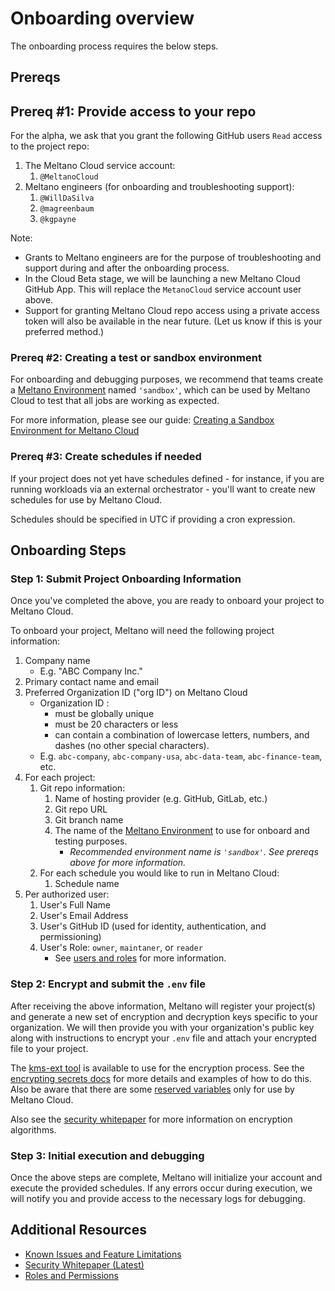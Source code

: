 # Onboarding overview

The onboarding process requires the below steps.

## Prereqs

## Prereq #1: Provide access to your repo

For the alpha, we ask that you grant the following GitHub users `Read` access to the project repo:

1. The Meltano Cloud service account:
    1. `@MeltanoCloud`
1. Meltano engineers (for onboarding and troubleshooting support):
    1. `@WillDaSilva`
    1. `@magreenbaum`
    1. `@kgpayne`

Note:

- Grants to Meltano engineers are for the purpose of troubleshooting and support during and after the onboarding process.
- In the Cloud Beta stage, we will be launching a new Meltano Cloud GitHub App. This will replace the `MetanoCloud` service account user above.
- Support for granting Meltano Cloud repo access using a private access token will also be available in the near future. (Let us know if this is your preferred method.)

### Prereq #2: Creating a test or sandbox environment

For onboarding and debugging purposes, we recommend that teams create a [Meltano Environment](https://docs.meltano.com/concepts/environments) named `'sandbox'`, which can be used by Meltano Cloud to test that all jobs are working as expected.

For more information, please see our guide: [Creating a Sandbox Environment for Meltano Cloud](sandbox_environments.md)

### Prereq #3: Create schedules if needed

If your project does not yet have schedules defined - for instance, if you are running workloads via an external orchestrator - you'll want to create new schedules for use by Meltano Cloud.

Schedules should be specified in UTC if providing a cron expression.

## Onboarding Steps

### Step 1: Submit Project Onboarding Information

Once you've completed the above, you are ready to onboard your project to Meltano Cloud.

To onboard your project, Meltano will need the following project information:

1. Company name
   - E.g. "ABC Company Inc."
1. Primary contact name and email
1. Preferred Organization ID ("org ID") on Meltano Cloud
   - Organization ID :
     - must be globally unique
     - must be 20 characters or less
     - can contain a combination of lowercase letters, numbers, and dashes (no other special characters).
   - E.g. `abc-company`, `abc-company-usa`, `abc-data-team`, `abc-finance-team`, etc.
1. For each project:
    1. Git repo information:
        1. Name of hosting provider (e.g. GitHub, GitLab, etc.)
        1. Git repo URL
        1. Git branch name
        1. The name of the [Meltano Environment](https://docs.meltano.com/concepts/environments) to use for onboard and testing purposes.
           - _Recommended environment name is `'sandbox'`. See prereqs above for more information._
    1. For each schedule you would like to run in Meltano Cloud:
        1. Schedule name
1. Per authorized user:
    1. User's Full Name
    1. User's Email Address
    1. User's GitHub ID (used for identity, authentication, and permissioning)
    1. User's Role: `owner`, `maintaner`, or `reader`
       - See [users and roles](roles_and_permissions.md) for more information.

### Step 2: Encrypt and submit the `.env` file

After receiving the above information, Meltano will register your project(s) and generate a new set of encryption and decryption keys specific to your organization. We will then provide you with your organization's public key along with instructions to encrypt your `.env` file and attach your encrypted file to your project.

The [kms-ext tool](https://github.com/meltano/kms-ext) is available to use for the encryption process.
See the [encrypting secrets docs](encrypting_secrets.md) for more details and examples of how to do this.
Also be aware that there are some [reserved variables](https://github.com/meltano/cloud-docs/blob/main/docs/reserved_variables.md) only for use by Meltano Cloud.

Also see the [security whitepaper](security.md) for more information on encryption algorithms.

### Step 3: Initial execution and debugging

Once the above steps are complete, Meltano will initialize your account and execute the provided schedules. If any errors occur during execution, we will notify you and provide access to the necessary logs for debugging.

## Additional Resources

- [Known Issues and Feature Limitations](known_issues.md)
- [Security Whitepaper (Latest)](security.md)
- [Roles and Permissions](roles_and_permissions.md)
